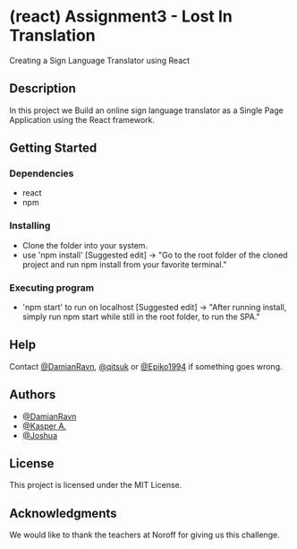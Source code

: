 # (react) Assignment3 - Lost In Translation

Creating a Sign Language Translator using React

## Description

In this project we Build an online sign language translator as a Single Page Application using the React framework.

## Getting Started

### Dependencies

* react
* npm

### Installing

* Clone the folder into your system.
* use 'npm install' [Suggested edit] -> "Go to the root folder of the cloned project and run npm install from your favorite terminal."

### Executing program

* 'npm start' to run on localhost [Suggested edit] -> "After running install, simply run npm start while still in the root folder, to run the SPA."

## Help

Contact [@DamianRavn](https://github.com/DamianRavn), [@qitsuk](https://github.com/qitsuk) or [@Epiko1994](https://github.com/Epiko1994) if something goes wrong.

## Authors

* [@DamianRavn](https://github.com/DamianRavn)
* [@Kasper A.](https://github.com/qitsuk)
* [@Joshua](https://github.com/Epiko1994)

## License

This project is licensed under the MIT License.

## Acknowledgments

We would like to thank the teachers at Noroff for giving us this challenge.
